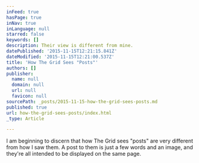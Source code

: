 ```yaml
---
inFeed: true
hasPage: true
inNav: true
inLanguage: null
starred: false
keywords: []
description: Their view is different from mine.
datePublished: '2015-11-15T12:21:15.841Z'
dateModified: '2015-11-15T12:21:00.537Z'
title: 'How The Grid Sees "Posts"'
authors: []
publisher:
  name: null
  domain: null
  url: null
  favicon: null
sourcePath: _posts/2015-11-15-how-the-grid-sees-posts.md
published: true
url: how-the-grid-sees-posts/index.html
_type: Article

---
```

I am beginning to discern that how The Grid sees "posts" are very different from how I saw them. A post to them is just a few words and an image, and they're all intended to be displayed on the same page.